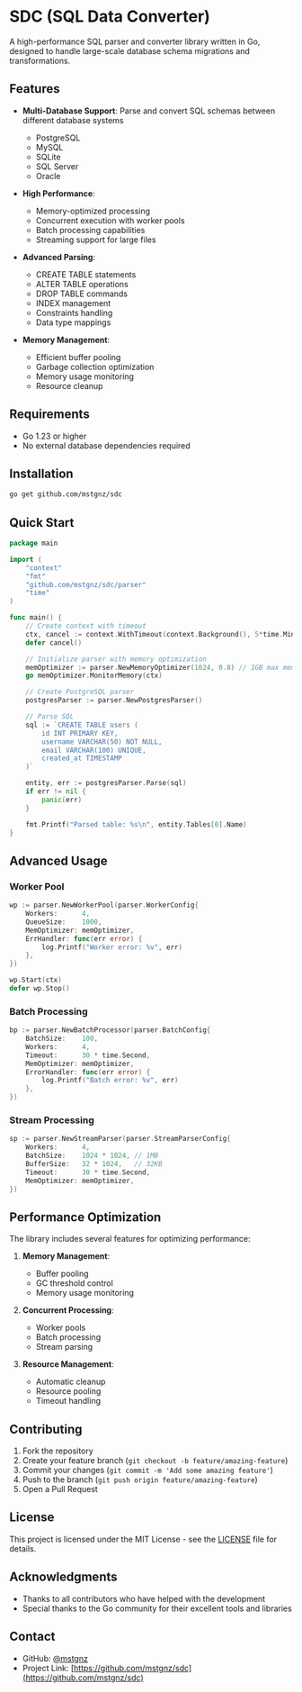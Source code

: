 # SDC (SQL Data Converter)

A high-performance SQL parser and converter library written in Go, designed to handle large-scale database schema migrations and transformations.

## Features

- **Multi-Database Support**: Parse and convert SQL schemas between different database systems
  - PostgreSQL
  - MySQL
  - SQLite
  - SQL Server
  - Oracle

- **High Performance**:
  - Memory-optimized processing
  - Concurrent execution with worker pools
  - Batch processing capabilities
  - Streaming support for large files

- **Advanced Parsing**:
  - CREATE TABLE statements
  - ALTER TABLE operations
  - DROP TABLE commands
  - INDEX management
  - Constraints handling
  - Data type mappings

- **Memory Management**:
  - Efficient buffer pooling
  - Garbage collection optimization
  - Memory usage monitoring
  - Resource cleanup

## Requirements

- Go 1.23 or higher
- No external database dependencies required

## Installation

```bash
go get github.com/mstgnz/sdc
```

## Quick Start

```go
package main

import (
    "context"
    "fmt"
    "github.com/mstgnz/sdc/parser"
    "time"
)

func main() {
    // Create context with timeout
    ctx, cancel := context.WithTimeout(context.Background(), 5*time.Minute)
    defer cancel()

    // Initialize parser with memory optimization
    memOptimizer := parser.NewMemoryOptimizer(1024, 0.8) // 1GB max memory
    go memOptimizer.MonitorMemory(ctx)

    // Create PostgreSQL parser
    postgresParser := parser.NewPostgresParser()

    // Parse SQL
    sql := `CREATE TABLE users (
        id INT PRIMARY KEY,
        username VARCHAR(50) NOT NULL,
        email VARCHAR(100) UNIQUE,
        created_at TIMESTAMP
    )`

    entity, err := postgresParser.Parse(sql)
    if err != nil {
        panic(err)
    }

    fmt.Printf("Parsed table: %s\n", entity.Tables[0].Name)
}
```

## Advanced Usage

### Worker Pool

```go
wp := parser.NewWorkerPool(parser.WorkerConfig{
    Workers:      4,
    QueueSize:    1000,
    MemOptimizer: memOptimizer,
    ErrHandler: func(err error) {
        log.Printf("Worker error: %v", err)
    },
})

wp.Start(ctx)
defer wp.Stop()
```

### Batch Processing

```go
bp := parser.NewBatchProcessor(parser.BatchConfig{
    BatchSize:    100,
    Workers:      4,
    Timeout:      30 * time.Second,
    MemOptimizer: memOptimizer,
    ErrorHandler: func(err error) {
        log.Printf("Batch error: %v", err)
    },
})
```

### Stream Processing

```go
sp := parser.NewStreamParser(parser.StreamParserConfig{
    Workers:      4,
    BatchSize:    1024 * 1024, // 1MB
    BufferSize:   32 * 1024,   // 32KB
    Timeout:      30 * time.Second,
    MemOptimizer: memOptimizer,
})
```

## Performance Optimization

The library includes several features for optimizing performance:

1. **Memory Management**:
   - Buffer pooling
   - GC threshold control
   - Memory usage monitoring

2. **Concurrent Processing**:
   - Worker pools
   - Batch processing
   - Stream parsing

3. **Resource Management**:
   - Automatic cleanup
   - Resource pooling
   - Timeout handling

## Contributing

1. Fork the repository
2. Create your feature branch (`git checkout -b feature/amazing-feature`)
3. Commit your changes (`git commit -m 'Add some amazing feature'`)
4. Push to the branch (`git push origin feature/amazing-feature`)
5. Open a Pull Request

## License

This project is licensed under the MIT License - see the [LICENSE](LICENSE) file for details.

## Acknowledgments

- Thanks to all contributors who have helped with the development
- Special thanks to the Go community for their excellent tools and libraries

## Contact

- GitHub: [@mstgnz](https://github.com/mstgnz)
- Project Link: [https://github.com/mstgnz/sdc](https://github.com/mstgnz/sdc)